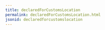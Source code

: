 ```yaml
---
title: declaredForCustomsLocation
permalink: declaredForCustomsLocation.html
jsonid: declaredforcustomslocation
---
```

